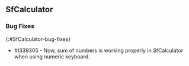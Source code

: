 ## SfCalculator

### Bug Fixes
{:#SfCalculator-bug-fixes}

* \#I339305 - Now, sum of numbers is working properly in SfCalculator when using numeric keyboard.